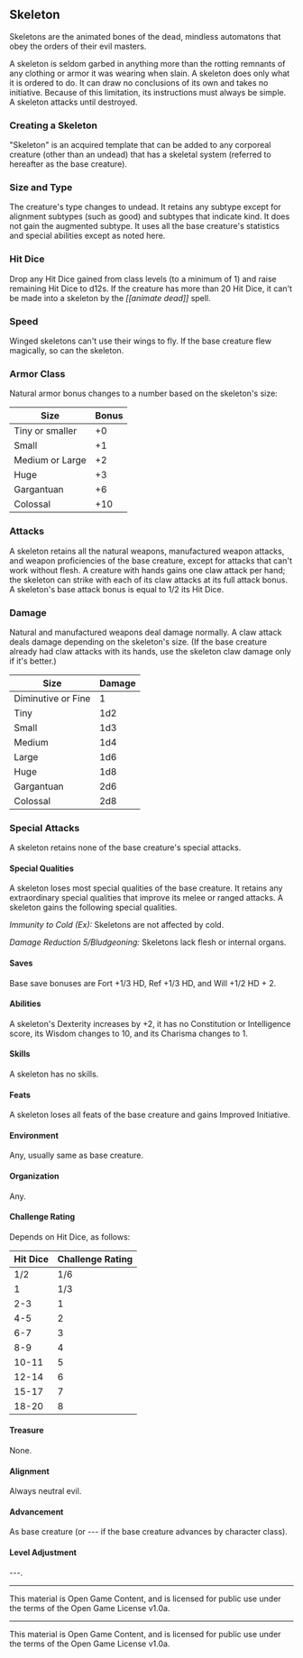 ## Skeleton

Skeletons are the animated bones of the dead, mindless automatons that obey the orders of their evil masters. 

A skeleton is seldom garbed in anything more than the rotting remnants of any clothing or armor it was wearing when slain. A skeleton does only what it is ordered to do. It can draw no conclusions of its own and takes no initiative. Because of this limitation, its instructions must always be simple. A skeleton attacks until destroyed. 

### Creating a Skeleton

"Skeleton" is an acquired template that can be added to any corporeal creature (other than an undead) that has a skeletal system (referred to hereafter as the base creature). 

### Size and Type
The creature's type changes to undead. It retains any subtype except for alignment subtypes (such as good) and subtypes that indicate kind. It does not gain the augmented subtype. It uses all the base creature's statistics and special abilities except as noted here. 

### Hit Dice
Drop any Hit Dice gained from class levels (to a minimum of 1) and raise remaining Hit Dice to d12s. If the creature has more than 20 Hit Dice, it can't be made into a skeleton by the *[[animate dead]]* spell. 

### Speed
Winged skeletons can't use their wings to fly. If the base creature flew magically, so can the skeleton. 

### Armor Class
Natural armor bonus changes to a number based on the skeleton's size: 

|Size|Bonus|
|---|---|
|Tiny or smaller|+0|
|Small|+1|
|Medium or Large|+2|
|Huge|+3|
|Gargantuan|+6|
|Colossal|+10|

### Attacks
A skeleton retains all the natural weapons, manufactured weapon attacks, and weapon proficiencies of the base creature, except for attacks that can't work without flesh. A creature with hands gains one claw attack per hand; the skeleton can strike with each of its claw attacks at its full attack bonus. A skeleton's base attack bonus is equal to 1/2 its Hit Dice. 

### Damage
Natural and manufactured weapons deal damage normally. A claw attack deals damage depending on the skeleton's size. (If the base creature already had claw attacks with its hands, use the skeleton claw damage only if it's better.) 

|Size|Damage|
|---|---|
|Diminutive or Fine|1|
|Tiny|1d2|
|Small|1d3|
|Medium|1d4|
|Large|1d6|
|Huge|1d8|
|Gargantuan|2d6|
|Colossal|2d8|

### Special Attacks
A skeleton retains none of the base creature's special attacks. 

#### Special Qualities
A skeleton loses most special qualities of the base creature. It retains any extraordinary special qualities that improve its melee or ranged attacks. A skeleton gains the following special qualities. 

*Immunity to Cold (Ex):* Skeletons are not affected by cold. 

*Damage Reduction 5/Bludgeoning:* Skeletons lack flesh or internal organs. 

#### Saves
Base save bonuses are Fort +1/3 HD, Ref +1/3 HD, and Will +1/2 HD + 2. 

#### Abilities
A skeleton's Dexterity increases by +2, it has no Constitution or Intelligence score, its Wisdom changes to 10, and its Charisma changes to 1. 

#### Skills
A skeleton has no skills. 

#### Feats
A skeleton loses all feats of the base creature and gains Improved Initiative. 

#### Environment
Any, usually same as base creature. 

#### Organization
Any. 

#### Challenge Rating
Depends on Hit Dice, as follows: 

|Hit Dice|Challenge Rating|
|---|---|
|1/2|1/6|
|1|1/3|
|2-3|1|
|4-5|2|
|6-7|3|
|8-9|4|
|10-11|5|
|12-14|6|
|15-17|7|
|18-20|8|

#### Treasure
None. 

#### Alignment
Always neutral evil. 

#### Advancement
As base creature (or --- if the base creature advances by character class). 

#### Level Adjustment
---.

---

This material is Open Game Content, and is licensed for public use under the terms of the Open Game License v1.0a.

---

This material is Open Game Content, and is licensed for public use under the terms of the Open Game License v1.0a.
